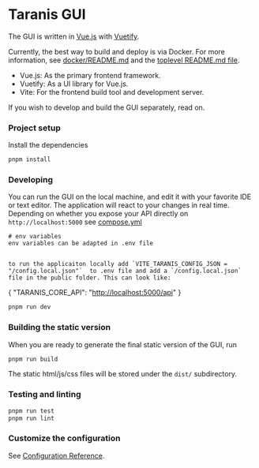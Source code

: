 # Taranis GUI

The GUI is written in [Vue.js](https://vuejs.org/) with [Vuetify](https://vuetifyjs.com/en/).

Currently, the best way to build and deploy is via Docker. For more information, see [docker/README.md](../../docker/README.md) and the [toplevel README.md file](../../README.md).

* Vue.js: As the primary frontend framework.
* Vuetify: As a UI library for Vue.js.
* Vite: For the frontend build tool and development server.

If you wish to develop and build the GUI separately, read on.

### Project setup

Install the dependencies

```bash
pnpm install
```

### Developing

You can run the GUI on the local machine, and edit it with your favorite IDE or text editor. The application will react to your changes in real time.
Depending on whether you expose your API directly on `http://localhost:5000` see [compose.yml](../../docker/compose.yml)

```
# env variables
env variables can be adapted in .env file


to run the applicaiton locally add `VITE_TARANIS_CONFIG_JSON = "/config.local.json"`  to .env file and add a `/config.local.json` file in the public folder. This can look like:

```

{
"TARANIS_CORE_API": "<http://localhost:5000/api>"
}

```bash
pnpm run dev
```

### Building the static version

When you are ready to generate the final static version of the GUI, run

```bash
pnpm run build
```

The static html/js/css files will be stored under the `dist/` subdirectory.

### Testing and linting

```bash
pnpm run test
pnpm run lint
```

### Customize the configuration

See [Configuration Reference](https://vite.dev/config/).
